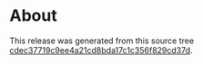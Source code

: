 <!--
Copyright (c) Microsoft Corporation. All rights reserved.
Licensed under the MIT License.
-->
              
# About
              
This release was generated from this source tree [cdec37719c9ee4a21cd8bda17c1c356f829cd37d](https://github.com/microsoft/accessibility-insights-action/tree/cdec37719c9ee4a21cd8bda17c1c356f829cd37d).

